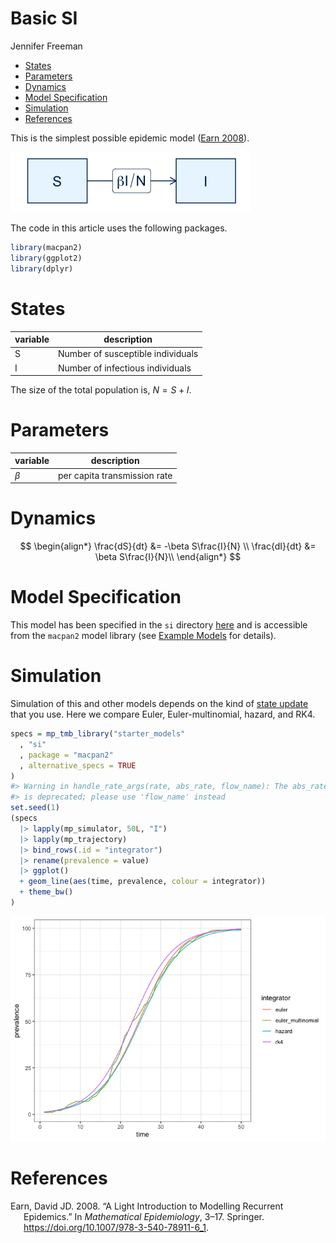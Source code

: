 Basic SI
================
Jennifer Freeman

-   <a href="#states" id="toc-states">States</a>
-   <a href="#parameters" id="toc-parameters">Parameters</a>
-   <a href="#dynamics" id="toc-dynamics">Dynamics</a>
-   <a href="#model-specification" id="toc-model-specification">Model
    Specification</a>
-   <a href="#simulation" id="toc-simulation">Simulation</a>
-   <a href="#references" id="toc-references">References</a>

This is the simplest possible epidemic model ([Earn
2008](#ref-earn2008light)).

![](./figures/flow_diagram-1.png)<!-- -->

The code in this article uses the following packages.

``` r
library(macpan2)
library(ggplot2)
library(dplyr)
```

# States

| variable | description                       |
|----------|-----------------------------------|
| S        | Number of susceptible individuals |
| I        | Number of infectious individuals  |

The size of the total population is, $N = S + I$.

# Parameters

| variable | description                  |
|----------|------------------------------|
| $\beta$  | per capita transmission rate |

# Dynamics

$$
\begin{align*}
\frac{dS}{dt} &= -\beta S\frac{I}{N} \\
\frac{dI}{dt} &= \beta S\frac{I}{N}\\
\end{align*}
$$

# Model Specification

This model has been specified in the `si` directory
[here](https://github.com/canmod/macpan2/blob/main/inst/starter_models/si/tmb.R)
and is accessible from the `macpan2` model library (see [Example
Models](https://canmod.github.io/macpan2/articles/example_models.html)
for details).

# Simulation

Simulation of this and other models depends on the kind of [state
update](https://canmod.github.io/macpan2/reference/mp_euler) that you
use. Here we compare Euler, Euler-multinomial, hazard, and RK4.

``` r
specs = mp_tmb_library("starter_models"
  , "si"
  , package = "macpan2"
  , alternative_specs = TRUE
)
#> Warning in handle_rate_args(rate, abs_rate, flow_name): The abs_rate argument
#> is deprecated; please use 'flow_name' instead
set.seed(1)
(specs
  |> lapply(mp_simulator, 50L, "I")
  |> lapply(mp_trajectory)
  |> bind_rows(.id = "integrator")
  |> rename(prevalence = value)
  |> ggplot()
  + geom_line(aes(time, prevalence, colour = integrator))
  + theme_bw()
)
```

![](./figures/simulation-1.png)<!-- -->

# References

<div id="refs" class="references csl-bib-body hanging-indent">

<div id="ref-earn2008light" class="csl-entry">

Earn, David JD. 2008. “A Light Introduction to Modelling Recurrent
Epidemics.” In *Mathematical Epidemiology*, 3–17. Springer.
<https://doi.org/10.1007/978-3-540-78911-6_1>.

</div>

</div>
